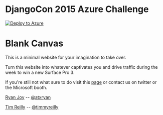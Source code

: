 # DjangoCon 2015 Azure Challenge

[![Deploy to Azure](http://azuredeploy.net/deploybutton.png)](https://azuredeploy.net/)

# Blank Canvas

This is a minimal website for your imagination to take over. 

Turn this website into whatever captivates you and drive traffic during the week to win a new Surface Pro 3. 

If you're still not what sure to do visit this [page](http://djangocon.azurewebsites.net/) or contact us on twitter or the Microsoft booth. 

[Ryan Joy](http://ryanjoy.com/atxryan/) -- [@atxryan](http://twitter.com/atxryan)

[Tim Reilly](http://timmyreilly.com) -- [@timmyreilly](http://twitter.com/timmyreilly)
